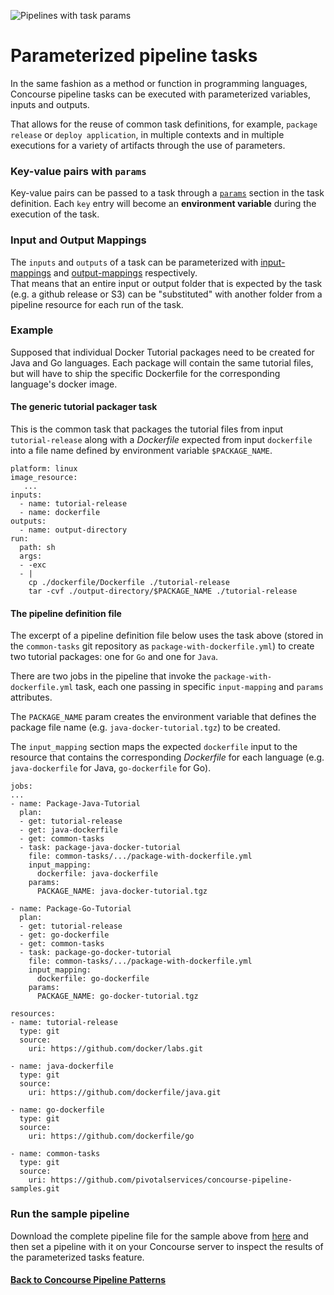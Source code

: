 ![Pipelines with task params](https://raw.githubusercontent.com/lsilvapvt/misc-support-files/master/docs/icons/concourse-task-params.png)

# Parameterized pipeline tasks

In the same fashion as a method or function in programming languages, Concourse pipeline tasks can be executed with parameterized variables, inputs and outputs.

That allows for the reuse of common task definitions, for example, `package release` or `deploy application`, in multiple contexts and in multiple executions for a variety of artifacts through the use of parameters.


### Key-value pairs with `params`

Key-value pairs can be passed to a task through a [`params`](http://concourse.ci/running-tasks.html#params) section in the task definition. Each `key` entry will become an **environment variable** during the execution of the task.


### Input and Output Mappings

The `inputs` and `outputs` of a task can be parameterized with [input-mappings](http://concourse.ci/task-step.html#input_mapping) and [output-mappings](http://concourse.ci/task-step.html#output_mapping) respectively.  
That means that an entire input or output folder that is expected by the task (e.g. a github release or S3) can be "substituted" with another folder from a pipeline resource for each run of the task.


### Example

Supposed that individual Docker Tutorial packages need to be created for Java
and Go languages. Each package will contain the same tutorial files, but will
have to ship the specific Dockerfile for the corresponding language's docker image.

#### The generic tutorial packager task  

This is the common task that packages the tutorial files from input `tutorial-release` along with a *Dockerfile* expected from input `dockerfile` into a file name defined by environment variable `$PACKAGE_NAME`.


```
platform: linux
image_resource:
   ...
inputs:
  - name: tutorial-release
  - name: dockerfile
outputs:
  - name: output-directory
run:
  path: sh
  args:
  - -exc
  - |
    cp ./dockerfile/Dockerfile ./tutorial-release
    tar -cvf ./output-directory/$PACKAGE_NAME ./tutorial-release
```

#### The pipeline definition file

The excerpt of a pipeline definition file below uses the task above (stored in the `common-tasks` git repository as `package-with-dockerfile.yml`) to create two tutorial packages: one for `Go` and one for `Java`.  

There are two jobs in the pipeline that invoke the `package-with-dockerfile.yml`
task, each one passing in specific `input-mapping` and `params` attributes.  

The `PACKAGE_NAME` param creates the environment variable that defines the package file name (e.g. `java-docker-tutorial.tgz`) to be created.

The `input_mapping` section maps the expected `dockerfile` input to the resource that
contains the corresponding *Dockerfile* for each language (e.g. `java-dockerfile` for Java, `go-dockerfile` for Go).


```
jobs:
...
- name: Package-Java-Tutorial
  plan:
  - get: tutorial-release
  - get: java-dockerfile
  - get: common-tasks
  - task: package-java-docker-tutorial
    file: common-tasks/.../package-with-dockerfile.yml
    input_mapping:
      dockerfile: java-dockerfile
    params:
      PACKAGE_NAME: java-docker-tutorial.tgz

- name: Package-Go-Tutorial
  plan:
  - get: tutorial-release
  - get: go-dockerfile
  - get: common-tasks
  - task: package-go-docker-tutorial
    file: common-tasks/.../package-with-dockerfile.yml
    input_mapping:
      dockerfile: go-dockerfile
    params:
      PACKAGE_NAME: go-docker-tutorial.tgz

resources:
- name: tutorial-release
  type: git
  source:
    uri: https://github.com/docker/labs.git

- name: java-dockerfile
  type: git
  source:
    uri: https://github.com/dockerfile/java.git

- name: go-dockerfile
  type: git
  source:
    uri: https://github.com/dockerfile/go

- name: common-tasks
  type: git
  source:
    uri: https://github.com/pivotalservices/concourse-pipeline-samples.git

```

### Run the sample pipeline

Download the complete pipeline file for the sample above from [here](package-tutorials.yml) and then set a pipeline with it on your
Concourse server to inspect the results of the parameterized tasks feature.

#### [Back to Concourse Pipeline Patterns](..)

